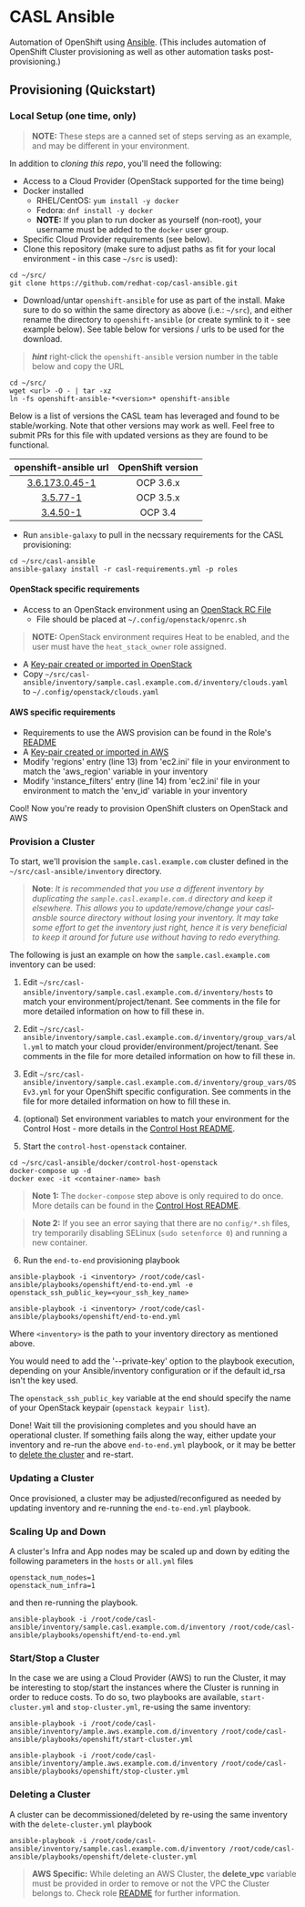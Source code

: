 #  CASL Ansible

Automation of OpenShift using [Ansible](http://www.ansible.com/).
(This includes automation of OpenShift Cluster provisioning as well as other automation tasks post-provisioning.)

## Provisioning (Quickstart)

### Local Setup (one time, only)

> **NOTE:** These steps are a canned set of steps serving as an example, and may be different in your environment.

In addition to _cloning this repo_, you'll need the following:

* Access to a Cloud Provider (OpenStack supported for the time being)
* Docker installed
  * RHEL/CentOS: `yum install -y docker`
  * Fedora: `dnf install -y docker`
  * **NOTE:** If you plan to run docker as yourself (non-root), your username must be added to the `docker` user group.
* Specific Cloud Provider requirements (see below).
* Clone this repository (make sure to adjust paths as fit for your local environment - in this case `~/src` is used):

```
cd ~/src/
git clone https://github.com/redhat-cop/casl-ansible.git
```

* Download/untar `openshift-ansible` for use as part of the install. Make sure to do so within the same directory as above (i.e.: `~/src`), and either rename the directory to `openshift-ansible` (or create symlink to it - see example below). See table below for versions / urls to be used for the download.

> **_hint_** right-click the `openshift-ansible` version number in the table below and copy the URL

```
cd ~/src/
wget <url> -O - | tar -xz
ln -fs openshift-ansible-*<version>* openshift-ansible
```

Below is a list of versions the CASL team has leveraged and found to be stable/working. Note that other versions may work as well. Feel free to submit PRs for this file with updated versions as they are found to be functional.

| openshift-ansible url     | OpenShift version |
|:-------------------------:|:-----------------:|
| [3.6.173.0.45-1](https://github.com/openshift/openshift-ansible/archive/openshift-ansible-3.6.173.0.41-1.tar.gz) | OCP 3.6.x |
| [3.5.77-1](https://github.com/openshift/openshift-ansible/archive/openshift-ansible-3.5.77-1.tar.gz) | OCP 3.5.x |
| [3.4.50-1](https://github.com/openshift/openshift-ansible/archive/openshift-ansible-3.4.60-1.tar.gz) | OCP 3.4 |

* Run `ansible-galaxy` to pull in the necssary requirements for the CASL provisioning:

```
cd ~/src/casl-ansible
ansible-galaxy install -r casl-requirements.yml -p roles
```

#### OpenStack specific requirements
* Access to an OpenStack environment using an [OpenStack RC File](https://access.redhat.com/documentation/en-us/red_hat_openstack_platform/11/html/command-line_interface_reference/ch_cli#cli_openrc)
  * File should be placed at `~/.config/openstack/openrc.sh`
>**NOTE:** OpenStack environment requires Heat to be enabled, and the user must have the `heat_stack_owner` role assigned.
* A [Key-pair created or imported in OpenStack](https://github.com/naturalis/openstack-docs/wiki/Howto:-Creating-and-using-OpenStack-SSH-keypairs-on-Linux-and-OSX)
* Copy `~/src/casl-ansible/inventory/sample.casl.example.com.d/inventory/clouds.yaml` to `~/.config/openstack/clouds.yaml`

#### AWS specific requirements
* Requirements to use the AWS provision can be found in the Role's [README](roles/manage-aws-infra/README.md)
* A [Key-pair created or imported in AWS](http://docs.aws.amazon.com/AWSEC2/latest/UserGuide/ec2-key-pairs.html#having-ec2-create-your-key-pair)
* Modify 'regions' entry (line 13) from 'ec2.ini' file in your environment to match the 'aws_region' variable in your inventory
* Modify 'instance_filters' entry (line 14) from 'ec2.ini' file in your environment to match the 'env_id' variable in your inventory


Cool! Now you're ready to provision OpenShift clusters on OpenStack and AWS

### Provision a Cluster

To start, we'll provision the `sample.casl.example.com` cluster defined in the `~/src/casl-ansible/inventory` directory.

> **Note**: *It is recommended that you use a different inventory by duplicating the `sample.casl.example.com.d` directory and keep it elsewhere. This allows you to update/remove/change your casl-ansble source directory without losing your inventory. It may take some effort to get the inventory just right, hence it is very beneficial to keep it around for future use without having to redo everything.*

The following is just an example on how the `sample.casl.example.com` inventory can be used:

1) Edit `~/src/casl-ansible/inventory/sample.casl.example.com.d/inventory/hosts` to match your environment/project/tenant. See comments in the file for more detailed information on how to fill these in.

2) Edit `~/src/casl-ansible/inventory/sample.casl.example.com.d/inventory/group_vars/all.yml` to match your cloud provider/environment/project/tenant. See comments in the file for more detailed information on how to fill these in.

3) Edit `~/src/casl-ansible/inventory/sample.casl.example.com.d/inventory/group_vars/OSEv3.yml` for your OpenShift specific configuration. See comments in the file for more detailed information on how to fill these in.

4) (optional) Set environment variables to match your environment for the Control Host - more details in the [Control Host README](https://github.com/redhat-cop/casl-ansible/blob/master/docker/control-host-openstack/README.md#environment-variables).

5) Start the `control-host-openstack` container.
```
cd ~/src/casl-ansible/docker/control-host-openstack
docker-compose up -d
docker exec -it <container-name> bash
```

> **Note 1:** The `docker-compose` step above is only required to do once. More details can be found in the [Control Host README](https://github.com/redhat-cop/casl-ansible/blob/master/docker/control-host-openstack/README.md).

> **Note 2:** If you see an error saying that there are no `config/*.sh` files, try temporarily disabling SELinux (`sudo setenforce 0`) and running a new container.

6) Run the `end-to-end` provisioning playbook
```
ansible-playbook -i <inventory> /root/code/casl-ansible/playbooks/openshift/end-to-end.yml -e openstack_ssh_public_key=<your_ssh_key_name>
```

```
ansible-playbook -i <inventory> /root/code/casl-ansible/playbooks/openshift/end-to-end.yml
```

Where `<inventory>` is the path to your inventory directory as mentioned above.

You would need to add the '--private-key' option to the playbook execution, depending on your Ansible/inventory configuration or if the default id_rsa isn't the key used.

The `openstack_ssh_public_key` variable at the end should specify the name of your OpenStack keypair (`openstack keypair list`).

Done! Wait till the provisioning completes and you should have an operational cluster. If something fails along the way, either update your inventory and re-run the above `end-to-end.yml` playbook, or it may be better to [delete the cluster](https://github.com/redhat-cop/casl-ansible#deleting-a-cluster) and re-start.

### Updating a Cluster

Once provisioned, a cluster may be adjusted/reconfigured as needed by updating inventory and re-running the `end-to-end.yml` playbook.

### Scaling Up and Down

A cluster's Infra and App nodes may be scaled up and down by editing the following parameters in the `hosts` or `all.yml` files

```
openstack_num_nodes=1
openstack_num_infra=1
```

and then re-running the playbook.

```
ansible-playbook -i /root/code/casl-ansible/inventory/sample.casl.example.com.d/inventory /root/code/casl-ansible/playbooks/openshift/end-to-end.yml
```
### Start/Stop  a Cluster

In the case we are using a Cloud Provider (AWS) to run the Cluster, it may be interesting to stop/start the instances where the Cluster is running in order to reduce costs. To do so, two playbooks are available, `start-cluster.yml` and `stop-cluster.yml`, re-using the same inventory:

```
ansible-playbook -i /root/code/casl-ansible/inventory/ample.aws.example.com.d/inventory /root/code/casl-ansible/playbooks/openshift/start-cluster.yml
```
```
ansible-playbook -i /root/code/casl-ansible/inventory/ample.aws.example.com.d/inventory /root/code/casl-ansible/playbooks/openshift/stop-cluster.yml
```

### Deleting a Cluster

A cluster can be decommissioned/deleted by re-using the same inventory with the `delete-cluster.yml` playbook

```
ansible-playbook -i /root/code/casl-ansible/inventory/sample.casl.example.com.d/inventory /root/code/casl-ansible/playbooks/openshift/delete-cluster.yml
```

> **AWS Specific:** While deleting an AWS Cluster, the **delete_vpc** variable must be provided in order to remove or not the VPC the Cluster belongs to. Check role [README](roles/manage-aws-infra/README.md) for further information.
